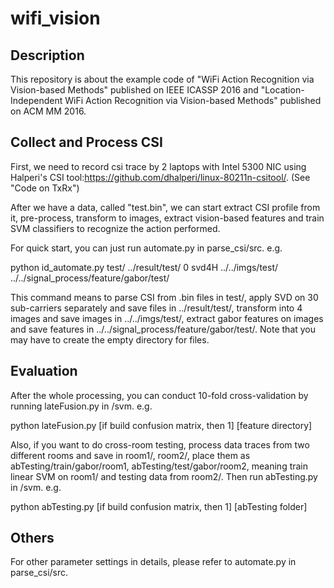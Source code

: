 # wifi_vision
Description
------
This repository is about the example code of "WiFi Action Recognition via Vision-based Methods" published on IEEE ICASSP 2016 and "Location-Independent WiFi Action Recognition via Vision-based Methods" published on ACM MM 2016.

Collect and Process CSI
------
First, we need to record csi trace by 2 laptops with Intel 5300 NIC using Halperi's CSI tool:https://github.com/dhalperi/linux-80211n-csitool/. (See "Code on TxRx")

After we have a data, called "test.bin", we can start extract CSI profile from it, pre-process, transform to images, extract vision-based features and train SVM classifiers to recognize the action performed.

For quick start, you can just run automate.py in parse_csi/src. e.g.

python id_automate.py test/ ../result/test/ 0 svd4H ../../imgs/test/ ../../signal_process/feature/gabor/test/

This command means to parse CSI from .bin files in test/, apply SVD on 30 sub-carriers separately and save files in ../result/test/, transform into 4 images and save images in ../../imgs/test/, extract gabor features on images and save features in ../../signal_process/feature/gabor/test/. Note that you may have to create the empty directory for files.

Evaluation
------
After the whole processing, you can conduct 10-fold cross-validation by running lateFusion.py in /svm. e.g.

python lateFusion.py [if build confusion matrix, then 1] [feature directory]

Also, if you want to do cross-room testing, process data traces from two different rooms and save in room1/, room2/, 
place them as abTesting/train/gabor/room1, abTesting/test/gabor/room2, 
meaning train linear SVM on room1/ and testing data from room2/. Then run abTesting.py in /svm. e.g.

python abTesting.py [if build confusion matrix, then 1] [abTesting folder]

Others
---
For other parameter settings in details, please refer to automate.py in parse_csi/src.
